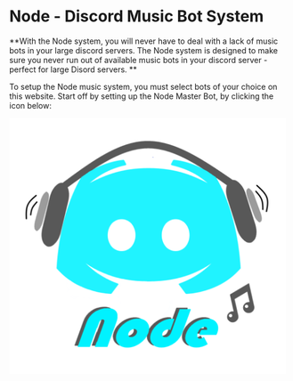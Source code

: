 # Node - Discord Music Bot System

**With the Node system, you will never have to deal with a lack of music bots in your large discord servers. The Node system is designed to make sure you never run out of available music bots in your discord server - perfect for large Disord servers. **

To setup the Node music system, you must select bots of your choice on this website. Start off by setting up the Node Master Bot, by clicking the icon below:

 <a href="www.youytube.com">
  <img src="https://raw.githubusercontent.com/Node-Bot/Node/gh-pages/Node%20Master.png">

